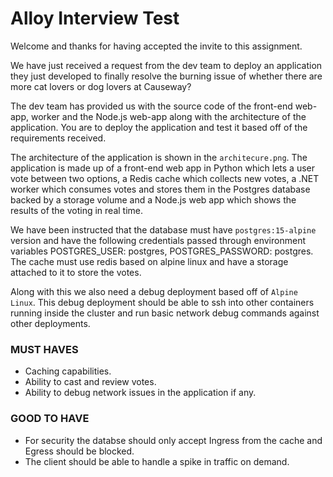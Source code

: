 # Alloy Interview Test

Welcome and thanks for having accepted the invite to this assignment.

We have just received a request from the dev team to deploy an application they just developed to finally resolve the burning issue of whether there are more cat lovers or dog lovers at Causeway?

The dev team has provided us with the source code of the front-end web-app, worker and the Node.js web-app along with the architecture of the application. You are to deploy the application and test it based off of the requirements received.

The architecture of the application is shown in the `architecure.png`. The application is made up of a front-end web app in Python which lets a user vote between two options, a Redis cache which collects new votes, a .NET worker which consumes votes and stores them in the Postgres database backed by a storage volume and a Node.js web app which shows the results of the voting in real time.

We have been instructed that the database must have `postgres:15-alpine` version and have the following credentials passed through environment variables POSTGRES_USER: postgres, POSTGRES_PASSWORD: postgres. The cache must use redis based on alpine linux and have a storage attached to it to store the votes.

Along with this we also need a debug deployment based off of `Alpine Linux`. This debug deployment should be able to ssh into other containers running inside the cluster and run basic network debug commands against other deployments. 

### MUST HAVES ###
- Caching capabilities.
- Ability to cast and review votes.
- Ability to debug network issues in the application if any.

### GOOD TO HAVE ###
- For security the databse should only accept Ingress from the cache and Egress should be blocked.
- The client should be able to handle a spike in traffic on demand.
